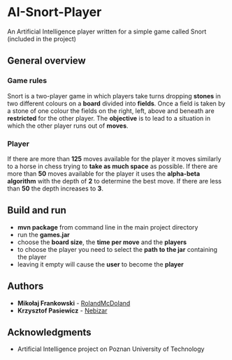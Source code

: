 # AI-Snort-Player
An Artificial Intelligence player written for a simple game called Snort (included in the project)
## General overview
### Game rules
Snort is a two-player game in which players take turns dropping **stones** in two different colours on a **board** divided into **fields**. Once a field is taken by a stone of one colour the fields on the right, left, above and beneath are **restricted** for the other player. The **objective** is to lead to a situation in which the other player runs out of **moves**.
### Player
If there are more than **125** moves available for the player it moves similarly to a horse in chess trying to **take as much space** as possible. If there are more than **50** moves available for the player it uses the **alpha-beta algorithm** with the depth of **2** to determine the best move. If there are less than **50** the depth increases to **3**.
## Build and run
* **mvn package** from command line in the main project directory
* run the **games.jar**
* choose the **board size**, the **time per move** and the **players**
* to choose the player you need to select the **path to the jar** containing the player
* leaving it empty will cause the **user** to become the **player**
## Authors
* **Mikołaj Frankowski** - [RolandMcDoland](https://github.com/RolandMcDoland)
* **Krzysztof Pasiewicz** - [Nebizar](https://github.com/Nebizar)
## Acknowledgments
* Artificial Intelligence project on Poznan University of Technology
